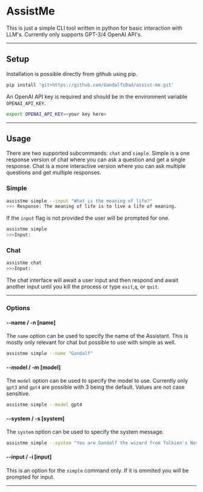 # AssistMe
This is just a simple CLI tool written in python for basic interaction with LLM's.
Currently only supports GPT-3/4 OpenAI API's.

---
## Setup
Installation is possible directly from github using pip.
```bash
pip install 'git+https://github.com/GandalfsDad/assist-me.git'
```
An OpenAI API key is required and should be in the environment variable `OPENAI_API_KEY`.

```bash
export OPENAI_API_KEY=<your key here>
```

---
## Usage
There are two supported subcommands: `chat` and `simple`.
Simple is a one response version of chat where you can ask a question and get a single response.
Chat is a more interactive version where you can ask multiple questions and get multiple responses.

### Simple
```bash
assistme simple --input "What is the meaning of life?"
>>> Response: The meaning of life is to live a life of meaning.
```

If the `input` flag is not provided the user will be prompted for one.

```bash
assistme simple
>>>Input: 
```

### Chat
```bash
assistme chat
>>>Input: 
```
The chat interface will await a user input  and then respond and await another input until you kill the process or type `exit`,`q`, or `quit`.

---
### Options

#### --name / -n [name]
The `name` option can be used to specify the name of the Assistant. This is mostly only relevant for chat but possible to use with simple as well.

```bash
assistme simple --name "Gandalf"
```

#### --model / -m [model]
The `model` option can be used to specify the model to use. Currently only `gpt3` and `gpt4` are possible with 3 being the default.
Values are not case sensitive.

```bash
assistme simple --model gpt4
```

#### --system / -s [system]
The `system` option can be used to specify the system message.

```bash
assistme simple --system "You are Gandalf the wizard from Tolkien's Novels. You respond only as he would"
```

#### --input / -i [input]
This is an option for the `simple` command only. If it is ommited you will be prompted for input.

---